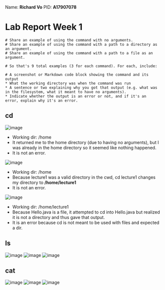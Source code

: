 Name: **Richard Vo** 
PID: **A17907078**

# Lab Report Week 1

```
# Share an example of using the command with no arguments.
# Share an example of using the command with a path to a directory as an argument.
# Share an example of using the command with a path to a file as an argument.

# So that's 9 total examples (3 for each command). For each, include:

# A screenshot or Markdown code block showing the command and its output
* What the working directory was when the command was run
* A sentence or two explaining why you got that output (e.g. what was in the filesystem, what it meant to have no arguments).
* Indicate whether the output is an error or not, and if it's an error, explain why it's an error.
```

## cd
![image](https://github.com/MerlinHelp/cse15l-lab-reports/assets/139648011/b0450a64-40c7-4210-bd28-e72ef22818bf)
* Working dir: /home
* It returned me to the home directory (due to having no arguments), but I was already in the home directory so it seemed like nothing happened.
* It is not an error.

![image](https://github.com/MerlinHelp/cse15l-lab-reports/assets/139648011/39abfc5b-1032-4f93-b09e-ec9fbab660a4)
* Working dir: /home
* Because lecture1 was a valid directory in the cwd, cd lecture1 changes my directory to **/home/lecture1**
* It is not an error.

![image](https://github.com/MerlinHelp/cse15l-lab-reports/assets/139648011/bf9a24ea-6b69-47f9-8909-3a3b512da9d0)
* Working dir: /home/lecture1
* Because Hello.java is a file, it attempted to cd into Hello.java but realized it is not a directory and thus gave that output.
* It is an error because cd is not meant to be used with files and expected a dir.

## ls
![image](https://github.com/MerlinHelp/cse15l-lab-reports/assets/139648011/eb488e0d-2a0c-457d-a959-77bed10468db)
![image](https://github.com/MerlinHelp/cse15l-lab-reports/assets/139648011/65b92045-2e62-4797-9fa3-af31e146bccf)
![image](https://github.com/MerlinHelp/cse15l-lab-reports/assets/139648011/d41fe644-07c2-4cb8-af21-f72743ce849e)

## cat
![image](https://github.com/MerlinHelp/cse15l-lab-reports/assets/139648011/af91a3cf-41de-4750-bd4b-b3cf220aa008)
![image](https://github.com/MerlinHelp/cse15l-lab-reports/assets/139648011/7b29bfd8-005d-4913-bcb4-f4aa0935017d)
![image](https://github.com/MerlinHelp/cse15l-lab-reports/assets/139648011/a92f9903-4034-4e3d-ad59-1035fb59ec71)

